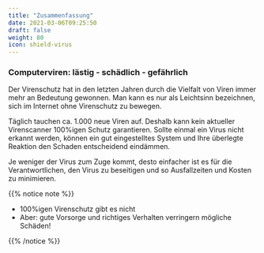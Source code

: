 ```yaml
---
title: "Zusammenfassung"
date: 2021-03-06T09:25:50
draft: false
weight: 80
icon: shield-virus
---
```


### Computerviren: lästig - schädlich - gefährlich

Der Virenschutz hat in den letzten Jahren durch die Vielfalt von Viren immer mehr an Bedeutung gewonnen. Man kann es nur als Leichtsinn bezeichnen, sich im Internet ohne Virenschutz zu bewegen.

Täglich tauchen ca. 1.000 neue Viren auf. Deshalb kann kein aktueller Virenscanner 100%igen Schutz garantieren. Sollte einmal ein Virus nicht erkannt werden, können ein gut eingestelltes System und Ihre überlegte Reaktion den Schaden entscheidend eindämmen.

Je weniger der Virus zum Zuge kommt, desto einfacher ist es für die Verantwortlichen, den Virus zu beseitigen und so Ausfallzeiten und Kosten zu minimieren.

{{% notice note %}}

- 100%igen Virenschutz gibt es nicht
- Aber: gute Vorsorge und richtiges Verhalten verringern mögliche Schäden!

{{% /notice %}}